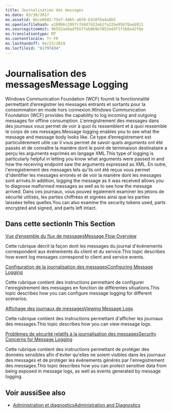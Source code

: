 ```yaml
---
title: Journalisation des messages
ms.date: 03/30/2017
ms.assetid: 6bce0682-75ef-4d65-a659-b328fba4a8b5
ms.openlocfilehash: e189b6c2997c7d4d7422e61fa22be95678aeb911
ms.sourcegitcommit: 9b552addadfb57fab0b9e7852ed4f1f1b8a42f8e
ms.translationtype: MT
ms.contentlocale: fr-FR
ms.lasthandoff: 04/23/2019
ms.locfileid: "61797434"
---
```

# <a name="message-logging"></a><span data-ttu-id="ae638-102">Journalisation des messages</span><span class="sxs-lookup"><span data-stu-id="ae638-102">Message Logging</span></span>
<span data-ttu-id="ae638-103">Windows Communication Foundation (WCF) fournit la fonctionnalité permettant d’enregistrer les messages entrants et sortants pour la consommation en mode hors connexion.</span><span class="sxs-lookup"><span data-stu-id="ae638-103">Windows Communication Foundation (WCF) provides the capability to log incoming and outgoing messages for offline consumption.</span></span> <span data-ttu-id="ae638-104">L'enregistrement des messages dans des journaux vous permet de voir à quoi ils ressemblent et à quoi ressemble le corps de ces messages.</span><span class="sxs-lookup"><span data-stu-id="ae638-104">Message logging enables you to see what the message and message body looks like.</span></span> <span data-ttu-id="ae638-105">Ce type d’enregistrement est particulièrement utile car il vous permet de savoir quels arguments ont été passés et de connaître la manière dont le point de terminaison destinataire a perçu les arguments exprimés en langage XML.</span><span class="sxs-lookup"><span data-stu-id="ae638-105">This type of logging is particularly helpful in letting you know what arguments were passed in and how the receiving endpoint saw the arguments expressed as XML.</span></span> <span data-ttu-id="ae638-106">En outre, l'enregistrement des messages tels qu'ils ont été reçus vous permet d'identifier les messages erronés et de voir la manière dont les messages sont arrivés.</span><span class="sxs-lookup"><span data-stu-id="ae638-106">In addition, logging the message as it was received allows you to diagnose malformed messages as well as to see how the message arrived.</span></span> <span data-ttu-id="ae638-107">Dans ces journaux, vous pouvez également examiner les jetons de sécurité utilisés, les parties chiffrées et signées ainsi que les parties laissées telles quelles.</span><span class="sxs-lookup"><span data-stu-id="ae638-107">You can also examine the security tokens used, parts encrypted and signed, and parts left intact.</span></span>  
  
## <a name="in-this-section"></a><span data-ttu-id="ae638-108">Dans cette section</span><span class="sxs-lookup"><span data-stu-id="ae638-108">In This Section</span></span>  
 [<span data-ttu-id="ae638-109">Vue d’ensemble du flux de messages</span><span class="sxs-lookup"><span data-stu-id="ae638-109">Message Flow Overview</span></span>](../../../../docs/framework/wcf/diagnostics/message-flow-overview.md)  
  
 <span data-ttu-id="ae638-110">Cette rubrique décrit la façon dont les messages du journal d'événements correspondent aux événements du client et du service.</span><span class="sxs-lookup"><span data-stu-id="ae638-110">This topic describes how event log messages correspond to client and service events.</span></span>  
  
 [<span data-ttu-id="ae638-111">Configuration de la journalisation des messages</span><span class="sxs-lookup"><span data-stu-id="ae638-111">Configuring Message Logging</span></span>](../../../../docs/framework/wcf/diagnostics/configuring-message-logging.md)  
  
 <span data-ttu-id="ae638-112">Cette rubrique contient des instructions permettant de configurer l'enregistrement des messages en fonction de différentes situations.</span><span class="sxs-lookup"><span data-stu-id="ae638-112">This topic describes how you can configure message logging for different scenarios.</span></span>  
  
 [<span data-ttu-id="ae638-113">Affichage des journaux de messages</span><span class="sxs-lookup"><span data-stu-id="ae638-113">Viewing Message Logs</span></span>](../../../../docs/framework/wcf/diagnostics/viewing-message-logs.md)  
  
 <span data-ttu-id="ae638-114">Cette rubrique contient des instructions permettant d'afficher les journaux des messages.</span><span class="sxs-lookup"><span data-stu-id="ae638-114">This topic describes how you can view message logs.</span></span>  
  
 [<span data-ttu-id="ae638-115">Problèmes de sécurité relatifs à la journalisation des messages</span><span class="sxs-lookup"><span data-stu-id="ae638-115">Security Concerns for Message Logging</span></span>](../../../../docs/framework/wcf/diagnostics/security-concerns-for-message-logging.md)  
  
 <span data-ttu-id="ae638-116">Cette rubrique contient des instructions permettant de protéger des données sensibles afin d'éviter qu'elles ne soient visibles dans les journaux des messages et de protéger les événements générés par l'enregistrement des messages.</span><span class="sxs-lookup"><span data-stu-id="ae638-116">This topic describes how you can protect sensitive data from being exposed in message logs, as well as events generated by message logging.</span></span>  
  
## <a name="see-also"></a><span data-ttu-id="ae638-117">Voir aussi</span><span class="sxs-lookup"><span data-stu-id="ae638-117">See also</span></span>

- [<span data-ttu-id="ae638-118">Administration et diagnostics</span><span class="sxs-lookup"><span data-stu-id="ae638-118">Administration and Diagnostics</span></span>](../../../../docs/framework/wcf/diagnostics/index.md)
